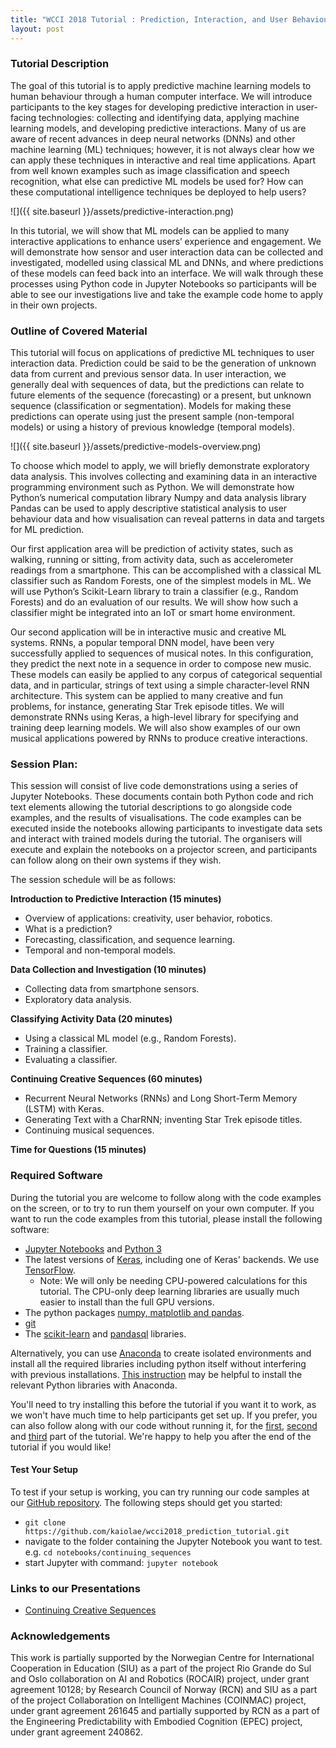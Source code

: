 ```yaml
---
title: "WCCI 2018 Tutorial : Prediction, Interaction, and User Behaviour"
layout: post
---
```


### Tutorial Description
The goal of this tutorial is to apply predictive machine learning models to human behaviour through a human computer interface. We will introduce participants to the key stages for developing predictive interaction in user-facing technologies: collecting and identifying data, applying machine learning models, and developing predictive interactions. Many of us are aware of recent advances in deep neural networks (DNNs) and other machine learning (ML) techniques; however, it is not always clear how we can apply these techniques in interactive and real time applications. Apart from well known examples such as image classification and speech recognition, what else can predictive ML models be used for? How can these computational intelligence techniques be deployed to help users?

![]({{ site.baseurl }}/assets/predictive-interaction.png)

In this tutorial, we will show that ML models can be applied to many interactive applications to enhance users’ experience and engagement. We will demonstrate how sensor and user interaction data can be collected and investigated, modelled using classical ML and DNNs, and where predictions of these models can feed back into an interface. We will walk through these processes using Python code in Jupyter Notebooks so participants will be able to see our investigations live and take the example code home to apply in their own projects.

### Outline of Covered Material
This tutorial will focus on applications of predictive ML techniques to user interaction data. Prediction could be said to be the generation of unknown data from current and previous sensor data. In user interaction, we generally deal with sequences of data, but the predictions can relate to future elements of the sequence (forecasting) or a present, but unknown sequence (classification or segmentation). Models for making these predictions can operate using just the present sample (non-temporal models) or using a history of previous knowledge (temporal models).

![]({{ site.baseurl }}/assets/predictive-models-overview.png)

To choose which model to apply, we will briefly demonstrate exploratory data analysis. This involves collecting and examining data in an interactive programming environment such as Python. We will demonstrate how Python’s numerical computation library Numpy and data analysis library Pandas can be used to apply descriptive statistical analysis to user behaviour data and how visualisation can reveal patterns in data and targets for ML prediction.

Our first application area will be prediction of activity states, such as walking, running or sitting, from activity data, such as accelerometer readings from a smartphone. This can be accomplished with a classical ML classifier such as Random Forests, one of the simplest models in ML. We will use Python’s Scikit-Learn library to train a classifier (e.g., Random Forests) and do an evaluation of our results. We will show how such a classifier might be integrated into an IoT or smart home environment.

Our second application will be in interactive music and creative ML systems. RNNs, a popular temporal DNN model, have been very successfully applied to sequences of musical notes. In this configuration, they predict the next note in a sequence in order to compose new music. These models can easily be applied to any corpus of categorical sequential data, and in particular, strings of text using a simple character-level RNN architecture. This system can be applied to many creative and fun problems, for instance, generating Star Trek episode titles.  We will demonstrate RNNs using Keras, a high-level library for specifying and training deep learning models. We will also show examples of our own musical applications powered by RNNs to produce creative interactions.

### Session Plan:
This session will consist of live code demonstrations using a series of Jupyter Notebooks. These documents contain both Python code and rich text elements allowing the tutorial descriptions to go alongside code examples, and the results of visualisations. The code examples can be executed inside the notebooks allowing participants to investigate data sets and interact with trained models during the tutorial. The organisers will execute and explain the notebooks on a projector screen, and participants can follow along on their own systems if they wish.

The session schedule will be as follows:

**Introduction to Predictive Interaction (15 minutes)**
- Overview of applications: creativity, user behavior, robotics.
- What is a prediction?
- Forecasting, classification, and sequence learning.
- Temporal and non-temporal models.

**Data Collection and Investigation (10 minutes)**
- Collecting data from smartphone sensors.
- Exploratory data analysis.

**Classifying Activity Data (20 minutes)**
- Using a classical ML model (e.g., Random Forests).
- Training a classifier.
- Evaluating a classifier.

**Continuing Creative Sequences (60 minutes)**
- Recurrent Neural Networks (RNNs) and Long Short-Term Memory (LSTM) with Keras.
- Generating Text with a CharRNN; inventing Star Trek episode titles.
- Continuing musical sequences.

**Time for Questions (15 minutes)**


### Required Software

During the tutorial you are welcome to follow along with the code examples on the screen, or to try to run them yourself on your own computer. If you want to run the code examples from this tutorial, please install the following software:

* [Jupyter Notebooks](http://jupyter.org/install) and [Python 3](https://www.python.org/downloads/)
* The latest versions of [Keras](https://keras.io/#installation), including one of Keras' backends. We use [TensorFlow](https://www.tensorflow.org/install/).
  * Note: We will only be needing CPU-powered calculations for this tutorial. The CPU-only deep learning libraries are usually much easier to install than the full GPU versions.
* The python packages [numpy, matplotlib and pandas](https://scipy.org/install.html).
* [git](https://git-scm.com/book/en/v2/Getting-Started-Installing-Git)
* The [scikit-learn](http://scikit-learn.org/stable/install.html) and [pandasql](https://github.com/yhat/pandasql) libraries.

Alternatively, you can use [Anaconda](https://www.anaconda.com/) to create isolated environments and install all the required libraries including python itself without interfering with previous installations. [This instruction](http://inmachineswetrust.com/posts/deep-learning-setup/) may be helpful to install the relevant Python libraries with Anaconda.

You'll need to try installing this before the tutorial if you want it to work, as we won't have much time to help participants get set up. If you prefer, you can also follow along with our code without running it, for the [first](https://github.com/kaiolae/wcci2018_prediction_tutorial/blob/master/notebooks/activity_recognition/1%20-%20data_exploration.ipynb), [second](https://github.com/kaiolae/wcci2018_prediction_tutorial/blob/master/notebooks/activity_recognition/2%20-%20classification.ipynb) and [third](https://github.com/kaiolae/wcci2018_prediction_tutorial/blob/master/notebooks/continuing_sequences/charRNN-star-trek-titles.ipynb) part of the tutorial. We're happy to help you after the end of the tutorial if you would like!

#### Test Your Setup

To test if your setup is working, you can try running our code samples at our [GitHub repository](https://github.com/kaiolae/wcci2018_prediction_tutorial). The following steps should get you started:

* `git clone https://github.com/kaiolae/wcci2018_prediction_tutorial.git`
* navigate to the folder containing the Jupyter Notebook you want to test. e.g. `cd notebooks/continuing_sequences`
* start Jupyter with command: `jupyter notebook`

### Links to our Presentations

* [Continuing Creative Sequences](https://docs.google.com/presentation/d/e/2PACX-1vRBAEINHhMtUOsWBn7dGz8zPVWmzuXxBd4vkAJGTeyvJvZVRx89wWcISnYdz3NFurJr0jZTfiY5mdZ3/pub?start=false&loop=false&delayms=3000&slide=id.g2922593580_0_6)

### Acknowledgements

This work is partially supported by the Norwegian Centre for International Cooperation in Education (SIU) as a part of the project Rio Grande do Sul and Oslo collaboration on AI and Robotics (ROCAIR) project, under grant agreement 10128; by Research Council of Norway (RCN) and SIU as a part of the project Collaboration on Intelligent Machines (COINMAC) project, under grant agreement 261645 and partially supported by RCN as a part of the Engineering Predictability with Embodied Cognition (EPEC) project, under grant agreement 240862.
